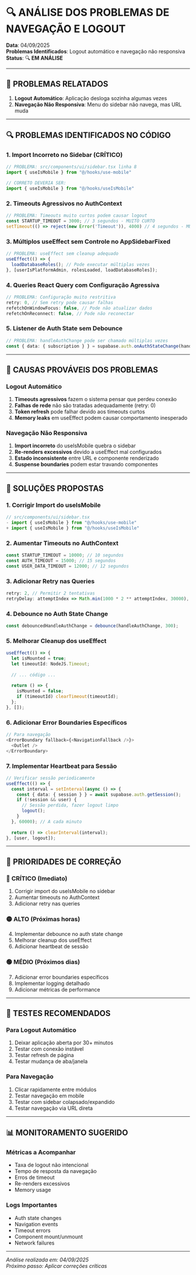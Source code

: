 # 🔍 ANÁLISE DOS PROBLEMAS DE NAVEGAÇÃO E LOGOUT

**Data**: 04/09/2025  
**Problemas Identificados**: Logout automático e navegação não responsiva  
**Status**: 🔍 **EM ANÁLISE**

---

## 🎯 PROBLEMAS RELATADOS

1. **Logout Automático**: Aplicação desloga sozinha algumas vezes
2. **Navegação Não Responsiva**: Menu do sidebar não navega, mas URL muda

---

## 🔍 PROBLEMAS IDENTIFICADOS NO CÓDIGO

### 1. **Import Incorreto no Sidebar (CRÍTICO)**
```typescript
// PROBLEMA: src/components/ui/sidebar.tsx linha 8
import { useIsMobile } from "@/hooks/use-mobile"

// CORRETO DEVERIA SER:
import { useIsMobile } from "@/hooks/useIsMobile"
```

### 2. **Timeouts Agressivos no AuthContext**
```typescript
// PROBLEMA: Timeouts muito curtos podem causar logout
const STARTUP_TIMEOUT = 3000; // 3 segundos - MUITO CURTO
setTimeout(() => reject(new Error('Timeout')), 4000) // 4 segundos - MUITO CURTO
```

### 3. **Múltiplos useEffect sem Controle no AppSidebarFixed**
```typescript
// PROBLEMA: useEffect sem cleanup adequado
useEffect(() => {
  loadDatabaseRoles(); // Pode executar múltiplas vezes
}, [userIsPlatformAdmin, rolesLoaded, loadDatabaseRoles]);
```

### 4. **Queries React Query com Configuração Agressiva**
```typescript
// PROBLEMA: Configuração muito restritiva
retry: 0, // Sem retry pode causar falhas
refetchOnWindowFocus: false, // Pode não atualizar dados
refetchOnReconnect: false, // Pode não reconectar
```

### 5. **Listener de Auth State sem Debounce**
```typescript
// PROBLEMA: handleAuthChange pode ser chamado múltiplas vezes
const { data: { subscription } } = supabase.auth.onAuthStateChange(handleAuthChange);
```

---

## 🚨 CAUSAS PROVÁVEIS DOS PROBLEMAS

### **Logout Automático**
1. **Timeouts agressivos** fazem o sistema pensar que perdeu conexão
2. **Falhas de rede** não são tratadas adequadamente (retry: 0)
3. **Token refresh** pode falhar devido aos timeouts curtos
4. **Memory leaks** em useEffect podem causar comportamento inesperado

### **Navegação Não Responsiva**
1. **Import incorreto** do useIsMobile quebra o sidebar
2. **Re-renders excessivos** devido a useEffect mal configurados
3. **Estado inconsistente** entre URL e componente renderizado
4. **Suspense boundaries** podem estar travando componentes

---

## 🔧 SOLUÇÕES PROPOSTAS

### 1. **Corrigir Import do useIsMobile**
```typescript
// src/components/ui/sidebar.tsx
- import { useIsMobile } from "@/hooks/use-mobile"
+ import { useIsMobile } from "@/hooks/useIsMobile"
```

### 2. **Aumentar Timeouts no AuthContext**
```typescript
const STARTUP_TIMEOUT = 10000; // 10 segundos
const AUTH_TIMEOUT = 15000; // 15 segundos
const USER_DATA_TIMEOUT = 12000; // 12 segundos
```

### 3. **Adicionar Retry nas Queries**
```typescript
retry: 2, // Permitir 2 tentativas
retryDelay: attemptIndex => Math.min(1000 * 2 ** attemptIndex, 30000),
```

### 4. **Debounce no Auth State Change**
```typescript
const debouncedHandleAuthChange = debounce(handleAuthChange, 300);
```

### 5. **Melhorar Cleanup dos useEffect**
```typescript
useEffect(() => {
  let isMounted = true;
  let timeoutId: NodeJS.Timeout;
  
  // ... código ...
  
  return () => {
    isMounted = false;
    if (timeoutId) clearTimeout(timeoutId);
  };
}, []);
```

### 6. **Adicionar Error Boundaries Específicos**
```typescript
// Para navegação
<ErrorBoundary fallback={<NavigationFallback />}>
  <Outlet />
</ErrorBoundary>
```

### 7. **Implementar Heartbeat para Sessão**
```typescript
// Verificar sessão periodicamente
useEffect(() => {
  const interval = setInterval(async () => {
    const { data: { session } } = await supabase.auth.getSession();
    if (!session && user) {
      // Sessão perdida, fazer logout limpo
      logout();
    }
  }, 60000); // A cada minuto
  
  return () => clearInterval(interval);
}, [user, logout]);
```

---

## 🎯 PRIORIDADES DE CORREÇÃO

### 🔴 **CRÍTICO (Imediato)**
1. Corrigir import do useIsMobile no sidebar
2. Aumentar timeouts no AuthContext
3. Adicionar retry nas queries

### 🟡 **ALTO (Próximas horas)**
4. Implementar debounce no auth state change
5. Melhorar cleanup dos useEffect
6. Adicionar heartbeat de sessão

### 🟢 **MÉDIO (Próximos dias)**
7. Adicionar error boundaries específicos
8. Implementar logging detalhado
9. Adicionar métricas de performance

---

## 🧪 TESTES RECOMENDADOS

### **Para Logout Automático**
1. Deixar aplicação aberta por 30+ minutos
2. Testar com conexão instável
3. Testar refresh de página
4. Testar mudança de aba/janela

### **Para Navegação**
1. Clicar rapidamente entre módulos
2. Testar navegação em mobile
3. Testar com sidebar colapsado/expandido
4. Testar navegação via URL direta

---

## 📊 MONITORAMENTO SUGERIDO

### **Métricas a Acompanhar**
- Taxa de logout não intencional
- Tempo de resposta da navegação
- Erros de timeout
- Re-renders excessivos
- Memory usage

### **Logs Importantes**
- Auth state changes
- Navigation events
- Timeout errors
- Component mount/unmount
- Network failures

---

*Análise realizada em: 04/09/2025*  
*Próximo passo: Aplicar correções críticas*